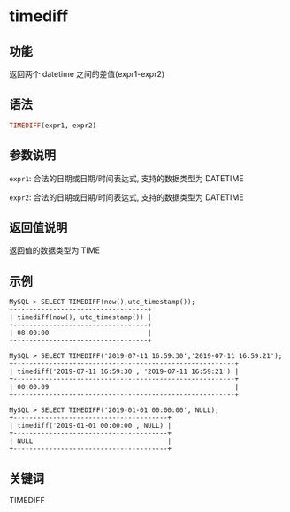 # timediff

## 功能

返回两个 datetime 之间的差值(expr1-expr2)

## 语法

```Haskell
TIMEDIFF(expr1, expr2)
```

## 参数说明

`expr1`: 合法的日期或日期/时间表达式, 支持的数据类型为 DATETIME

`expr2`: 合法的日期或日期/时间表达式, 支持的数据类型为 DATETIME

## 返回值说明

返回值的数据类型为 TIME

## 示例

```Plain Text
MySQL > SELECT TIMEDIFF(now(),utc_timestamp());
+----------------------------------+
| timediff(now(), utc_timestamp()) |
+----------------------------------+
| 08:00:00                         |
+----------------------------------+

MySQL > SELECT TIMEDIFF('2019-07-11 16:59:30','2019-07-11 16:59:21');
+--------------------------------------------------------+
| timediff('2019-07-11 16:59:30', '2019-07-11 16:59:21') |
+--------------------------------------------------------+
| 00:00:09                                               |
+--------------------------------------------------------+

MySQL > SELECT TIMEDIFF('2019-01-01 00:00:00', NULL);
+---------------------------------------+
| timediff('2019-01-01 00:00:00', NULL) |
+---------------------------------------+
| NULL                                  |
+---------------------------------------+
```

## 关键词

TIMEDIFF
